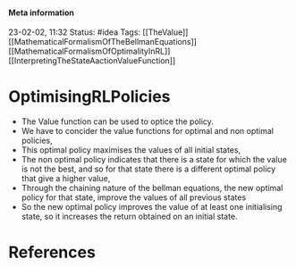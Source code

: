 #### Meta information
23-02-02, 11:32
Status: #idea
Tags: [[TheValue]] [[MathematicalFormalismOfTheBellmanEquations]] [[MathematicalFormalismOfOptimalityInRL]] [[InterpretingTheStateAactionValueFunction]]





# OptimisingRLPolicies

- The Value function can be used to optice the policy.
- We have to concider the value functions for optimal and non optimal policies,
- This optimal policy maximises the values of all initial states,
- The non optimal policy indicates that there is a state for which the value is not the best, and so for that state there is a different optimal policy that give a higher value,
- Through the chaining nature of the bellman equations, the new optimal policy for that state, improve the values of all previous states
- So the new optimal policy improves the value of at least one initialising state, so it increases the return obtained on an initial state.





# References
